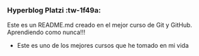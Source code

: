 ### Hyperblog Platzi :tw-1f49a: 

Este es un README.md creado en el mejor curso de Git y GitHub.
Aprendiendo como nunca!!!
- Este es uno de los mejores cursos que he tomado en mi vida
